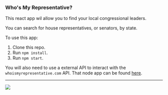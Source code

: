 ### Who's My Representative?

This react app wil allow you to find your local congressional leaders. 

You can search for house representatives, or senators, by state. 

To use this app:

1. Clone this repo.
2. Run `npm install`.
3. Run `npm start`.

You will also need to use a external API to interact with the `whoismyrepresentative.com` API. That node app can be found [here](https://github.com/hillmanov/find-rep-api).

<hr>
<img src='https://s2.gifyu.com/images/representative_app.gif' />
